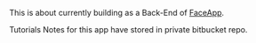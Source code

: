 This is about currently building as a Back-End of [FaceApp](https://github.com/2jiwon/FaceApp).

Tutorials Notes for this app have stored in private bitbucket repo.

